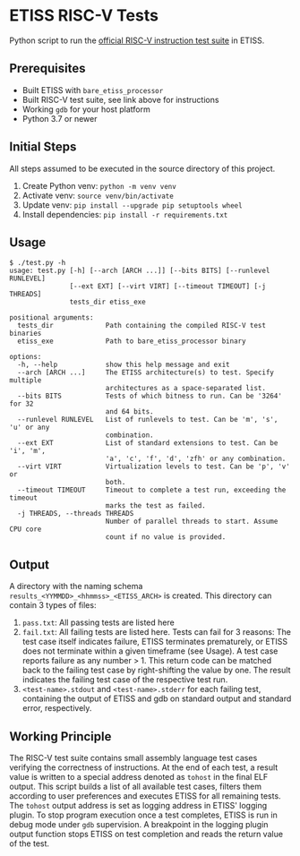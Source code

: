 # ETISS RISC-V Tests

Python script to run the [official RISC-V instruction test suite](https://github.com/riscv-software-src/riscv-tests) in ETISS.

## Prerequisites

- Built ETISS with `bare_etiss_processor`
- Built RISC-V test suite, see link above for instructions
- Working `gdb` for your host platform
- Python 3.7 or newer

## Initial Steps
All steps assumed to be executed in the source directory of this project.

1) Create Python venv: `python -m venv venv`
2) Activate venv: `source venv/bin/activate`
3) Update venv: `pip install --upgrade pip setuptools wheel`
4) Install dependencies: `pip install -r requirements.txt`

## Usage

```
$ ./test.py -h
usage: test.py [-h] [--arch [ARCH ...]] [--bits BITS] [--runlevel RUNLEVEL]
               [--ext EXT] [--virt VIRT] [--timeout TIMEOUT] [-j THREADS]
               tests_dir etiss_exe

positional arguments:
  tests_dir             Path containing the compiled RISC-V test binaries
  etiss_exe             Path to bare_etiss_processor binary

options:
  -h, --help            show this help message and exit
  --arch [ARCH ...]     The ETISS architecture(s) to test. Specify multiple
                        architectures as a space-separated list.
  --bits BITS           Tests of which bitness to run. Can be '3264' for 32
                        and 64 bits.
  --runlevel RUNLEVEL   List of runlevels to test. Can be 'm', 's', 'u' or any
                        combination.
  --ext EXT             List of standard extensions to test. Can be 'i', 'm',
                        'a', 'c', 'f', 'd', 'zfh' or any combination.
  --virt VIRT           Virtualization levels to test. Can be 'p', 'v' or
                        both.
  --timeout TIMEOUT     Timeout to complete a test run, exceeding the timeout
                        marks the test as failed.
  -j THREADS, --threads THREADS
                        Number of parallel threads to start. Assume CPU core
                        count if no value is provided.
```

## Output
A directory with the naming schema `results_<YYMMDD>_<hhmmss>_<ETISS_ARCH>` is created. This directory can contain 3 types of files:
1) `pass.txt`: All passing tests are listed here
2) `fail.txt`: All failing tests are listed here. Tests can fail for 3 reasons: The test case itself indicates failure, ETISS terminates prematurely, or ETISS does not terminate within a given timeframe (see Usage).
A test case reports failure as any number > 1. This return code can be matched back to the failing test case by right-shifting the value by one. The result indicates the failing test case of the respective test run.
3) `<test-name>.stdout` and `<test-name>.stderr` for each failing test, containing the output of ETISS and gdb on standard output and standard error, respectively.

## Working Principle
The RISC-V test suite contains small assembly language test cases verifying the correctness of instructions. At the end of each test, a result value is written to a special address denoted as `tohost` in the final ELF output. This script builds a list of all available test cases, filters them according to user preferences and executes ETISS for all remaining tests. The `tohost` output address is set as logging address in ETISS' logging plugin. To stop program execution once a test completes, ETISS is run in debug mode under `gdb` supervision. A breakpoint in the logging plugin output function stops ETISS on test completion and reads the return value of the test.
